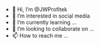 - 👋 Hi, I’m @JWProfitek
- 👀 I’m interested in social media
- 🌱 I’m currently learning ...
- 💞️ I’m looking to collaborate on ...
- 📫 How to reach me ...

<!---
JWProfitek/JWProfitek is a ✨ special ✨ repository because its `README.md` (this file) appears on your GitHub profile.
You can click the Preview link to take a look at your changes.
--->
